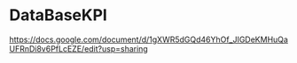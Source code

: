 # DataBaseKPI
https://docs.google.com/document/d/1gXWR5dGQd46YhOf_JIGDeKMHuQaUFRnDi8v6PfLcEZE/edit?usp=sharing
